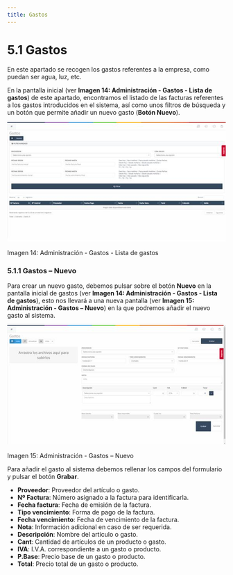 ```yaml
---
title: Gastos
---
```


# 5.1 Gastos

En este apartado se recogen los gastos referentes a la empresa, como puedan ser agua, luz, etc.

En la pantalla inicial (ver **Imagen 14: Administración - Gastos - Lista de gastos**) de este apartado, encontramos el listado de las facturas referentes a los gastos introducidos en el sistema, así como unos filtros de búsqueda y un botón que permite añadir un nuevo gasto (**Botón Nuevo**).

![Imagen01](../../../assets/primerafactura/image018.jpg)

Imagen 14: Administración - Gastos - Lista de gastos

### 5.1.1 Gastos – Nuevo

Para crear un nuevo gasto, debemos pulsar sobre el botón **Nuevo** en la pantalla inicial de gastos (ver **Imagen 14: Administración - Gastos - Lista de gastos**), esto nos llevará a una nueva pantalla (ver **Imagen 15: Administración - Gastos – Nuevo**) en la que podremos añadir el nuevo gasto al sistema.

![Imagen02](../../../assets/primerafactura/image019.jpg)

Imagen 15: Administración - Gastos – Nuevo

Para añadir el gasto al sistema debemos rellenar los campos del formulario y pulsar el botón **Grabar**.

- **Proveedor**: Proveedor del artículo o gasto.
- **Nº Factura**: Número asignado a la factura para identificarla.
- **Fecha factura**: Fecha de emisión de la factura.
- **Tipo vencimiento**: Forma de pago de la factura.
- **Fecha vencimiento**: Fecha de vencimiento de la factura.
- **Nota**: Información adicional en caso de ser requerida.
- **Descripción**: Nombre del artículo o gasto.
- **Cant**: Cantidad de artículos de un producto o gasto.
- **IVA**: I.V.A. correspondiente a un gasto o producto.
- **P.Base**: Precio base de un gasto o producto.
- **Total**: Precio total de un gasto o producto.
